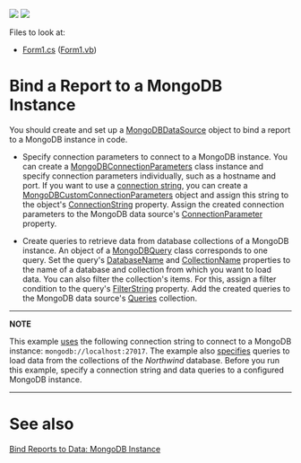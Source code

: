 <!-- default badges list -->
[![](https://img.shields.io/badge/Open_in_DevExpress_Support_Center-FF7200?style=flat-square&logo=DevExpress&logoColor=white)](https://supportcenter.devexpress.com/ticket/details/T997274)
[![](https://img.shields.io/badge/📖_How_to_use_DevExpress_Examples-e9f6fc?style=flat-square)](https://docs.devexpress.com/GeneralInformation/403183)
<!-- default badges end -->
Files to look at:

* [Form1.cs](./CS/Form1.cs) ([Form1.vb](./VB/Form1.vb))

# Bind a Report to a MongoDB Instance

You should create and set up a [MongoDBDataSource](https://docs.devexpress.com/CoreLibraries/DevExpress.DataAccess.MongoDB.MongoDBDataSource?v=21.1) object to bind a report to a MongoDB instance in code. 

* Specify connection parameters to connect to a MongoDB instance. You can create a [MongoDBConnectionParameters](https://docs.devexpress.com/CoreLibraries/DevExpress.DataAccess.ConnectionParameters.MongoDBConnectionParameters?v=21.1)
class instance and specify connection parameters individually, such as a hostname and port. If you want to use a [connection string](https://www.mongodb.com/docs/manual/reference/connection-string/), you can create a [MongoDBCustomConnectionParameters](https://docs.devexpress.com/CoreLibraries/DevExpress.DataAccess.ConnectionParameters.MongoDBCustomConnectionParameters?v=21.1) object
and assign this string to the object's [ConnectionString](https://docs.devexpress.com/CoreLibraries/DevExpress.DataAccess.ConnectionParameters.MongoDBCustomConnectionParameters.ConnectionString?v=21.1) property.
Assign the created connection parameters to the MongoDB data source's [ConnectionParameter](https://docs.devexpress.com/CoreLibraries/DevExpress.DataAccess.MongoDB.MongoDBDataSourceBase.ConnectionParameters?v=21.1) property.

* Create queries to retrieve data from database collections of a MongoDB instance. An object of a [MongoDBQuery](https://docs.devexpress.com/CoreLibraries/DevExpress.DataAccess.MongoDB.MongoDBQuery?v=21.1) class corresponds to one query. Set
the query's [DatabaseName](https://docs.devexpress.com/CoreLibraries/DevExpress.DataAccess.MongoDB.MongoDBQuery.DatabaseName?v=21.1) and [CollectionName](https://docs.devexpress.com/CoreLibraries/DevExpress.DataAccess.MongoDB.MongoDBQuery.CollectionName?v=21.1)
properties to the name of a database and collection from which you want to load data. You can also filter the collection's items. For this, assign a filter condition to the query's [FilterString](https://docs.devexpress.com/CoreLibraries/DevExpress.DataAccess.MongoDB.MongoDBQuery.FilterString?v=21.1) property.
Add the created queries to the MongoDB data source's [Queries](https://docs.devexpress.com/CoreLibraries/DevExpress.DataAccess.MongoDB.MongoDBDataSourceBase.Queries?v=21.1) collection.

---
**NOTE**

This example [uses](./CS/Form1.cs#L19) the following connection string to connect to a MongoDB instance: `mongodb://localhost:27017`. The example also [specifies](./CS/Form1.cs#L22) queries to load data from the collections of the *Northwind* database. Before you run this example, specify a connection string and data queries to a configured MongoDB instance.

---

# See also

[Bind Reports to Data: MongoDB Instance](https://docs.devexpress.com/XtraReports/403044/detailed-guide-to-devexpress-reporting/bind-reports-to-data/mongodb-instance?v=21.1)

